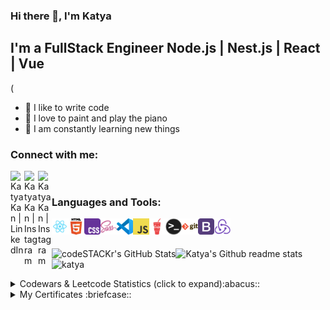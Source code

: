 ### Hi there 👋, I'm Katya

## I'm a FullStack Engineer Node.js | Nest.js | React | Vue
(
- 💪 I like to write code
- 🎉 I love to paint and play the piano
- 🥅 I am constantly learning new things

### Connect with me:


[<img align="left" alt="KatyaKan | LinkedIn" width="22px" src="https://cdn.jsdelivr.net/npm/simple-icons@v3/icons/linkedin.svg" />][linkedin]
[<img align="left" alt="KatyaKan | Instagram" width="22px" src="https://cdn.jsdelivr.net/npm/simple-icons@v3/icons/instagram.svg" />][instagram]
[<img align="left" alt="KatyaKan | Instagram" width="22px" src="https://cdn.jsdelivr.net/npm/simple-icons@v3/icons/telegram.svg" />][telegram]
<br />

### Languages and Tools:

<img align="left" alt="React" width="26px" src="https://raw.githubusercontent.com/github/explore/80688e429a7d4ef2fca1e82350fe8e3517d3494d/topics/react/react.png" />
<img align="left" alt="HTML5" width="26px" src="https://raw.githubusercontent.com/github/explore/80688e429a7d4ef2fca1e82350fe8e3517d3494d/topics/html/html.png" />
<img align="left" alt="CSS3" width="26px" src="https://raw.githubusercontent.com/github/explore/80688e429a7d4ef2fca1e82350fe8e3517d3494d/topics/css/css.png" />
<img align="left" alt="Sass" width="26px" src="https://raw.githubusercontent.com/github/explore/80688e429a7d4ef2fca1e82350fe8e3517d3494d/topics/sass/sass.png" />
<img align="left" alt="Visual Studio Code" width="26px" src="https://raw.githubusercontent.com/github/explore/80688e429a7d4ef2fca1e82350fe8e3517d3494d/topics/visual-studio-code/visual-studio-code.png" />
<img align="left" alt="JavaScript" width="26px" src="https://raw.githubusercontent.com/github/explore/80688e429a7d4ef2fca1e82350fe8e3517d3494d/topics/javascript/javascript.png" />
<img align="left" alt="Visual Studio Code" width="26px" src="https://raw.githubusercontent.com/github/explore/80688e429a7d4ef2fca1e82350fe8e3517d3494d/topics/gulp/gulp.png" />
<img align="left" alt="Visual Studio Code" width="26px" src="https://raw.githubusercontent.com/github/explore/80688e429a7d4ef2fca1e82350fe8e3517d3494d/topics/terminal/terminal.png" />
<img align="left" alt="Visual Studio Code" width="26px" src="https://raw.githubusercontent.com/github/explore/80688e429a7d4ef2fca1e82350fe8e3517d3494d/topics/git/git.png" />
<img align="left" alt="React" width="26px" src="https://raw.githubusercontent.com/github/explore/80688e429a7d4ef2fca1e82350fe8e3517d3494d/topics/bootstrap/bootstrap.png" />
<img align="left" alt="React" width="26px" src="https://raw.githubusercontent.com/github/explore/80688e429a7d4ef2fca1e82350fe8e3517d3494d/topics/redux/redux.png" />

<br />
<br />

<img  height="105em"  alt="codeSTACKr's GitHub Stats" src="https://github-readme-stats.vercel.app/api/top-langs/?username=katyakan&theme=jolly&langs_count=8&layout=compact" /><img height="105em" src="https://github-readme-stats.vercel.app/api?username=katyakan&theme=jolly&show_icons=true" alt="Katya's Github readme stats"><img height="105em" src="http://github-readme-streak-stats.herokuapp.com?user=katyakan&&theme=jolly&show_icons=true" alt="katya"/>

<details>
  <summary>Codewars & Leetcode Statistics (click to expand):abacus::</summary>
   <br>
    
![leetcode](https://badges.peiyuan.ch/leetcode/Katya_kan/solved?difficulty=all) ![codewars](https://www.codewars.com/users/rsschool_eb945d8bcfc74012/badges/micro)
  
</details>
<details>
  <summary>My Certificates :briefcase::</summary>
   <br>
    
[<img height="120em" width="180em" src="https://user-images.githubusercontent.com/106536102/229682741-115f5a95-c135-4889-88d1-f7a115d64399.png"/>][codeacademy]
[<img height="120em" width="180em" src="https://user-images.githubusercontent.com/106536102/229683214-738f99fb-3d73-4de2-8e80-d9bf8233c646.png"/>][freecodecamp-js]
 [<img height="120em" width="180em" src="https://user-images.githubusercontent.com/106536102/233000657-e9c1fe8a-731a-4c1c-9535-8c7ca5f9471c.png"/>][freecodecamp-css]
  
 

</details>


[linkedin]: https://www.linkedin.com/in/ekaterina-kan/
[instagram]: https://www.instagram.com/katyakan_/
[telegram]: https://t.me/kankatya/
[codeacademy]: https://www.codecademy.com/profiles/Ekaterina_Kan/certificates/705dcb15de0da4dd9d9fc4f3274b430e/
[freecodecamp-js]: https://www.freecodecamp.org/certification/kitmad/javascript-algorithms-and-data-structures/
[freecodecamp-css]: https://www.freecodecamp.org/certification/kitmad/responsive-web-design/
